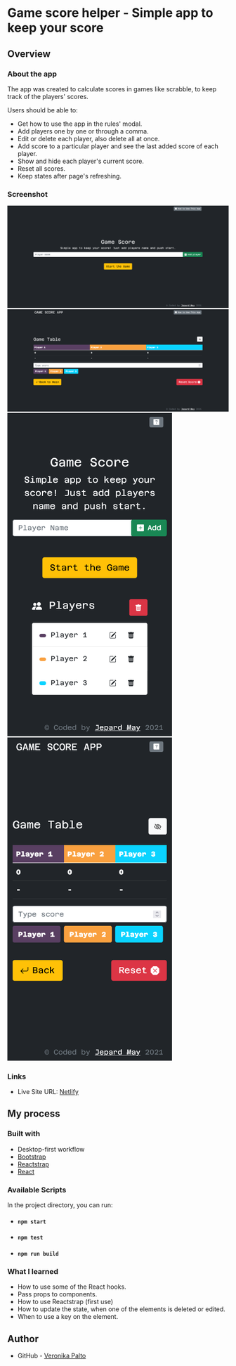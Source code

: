 # Game score helper - Simple app to keep your score

## Overview

### About the app
The app was created to calculate scores in games like scrabble, to keep track of the players' scores.

Users should be able to:

- Get how to use the app in the rules' modal.
- Add players one by one or through a comma.
- Edit or delete each player, also delete all at once.
- Add score to a particular player and see the last added score of each player.
- Show and hide each player's current score.
- Reset all scores.
- Keep states after page's refreshing.

### Screenshot

![Desktop view - Main](./screenshot-1.png) ![Desktop view - Table](./screenshot-2.png)
![Mobiel view - Main](./screenshot-3.png) ![Mobiel view - Table](./screenshot-4.png)

### Links

- Live Site URL: [Netlify](pensive-jang-6619ed.netlify.app/)

## My process

### Built with

- Desktop-first workflow
- [Bootstrap](https://getbootstrap.com/)
- [Reactstrap](https://reactstrap.github.io/)
- [React](https://github.com/facebook/create-react-app)

### Available Scripts

In the project directory, you can run:

- #### `npm start`
- #### `npm test`
- #### `npm run build`

### What I learned

- How to use some of the React hooks.
- Pass props to components.
- How to use Reactstrap (first use)
- How to update the state, when one of the elements is deleted or edited.
- When to use a key on the element.

## Author

- GitHub - [Veronika Palto](https://github.com/JepardMay)
